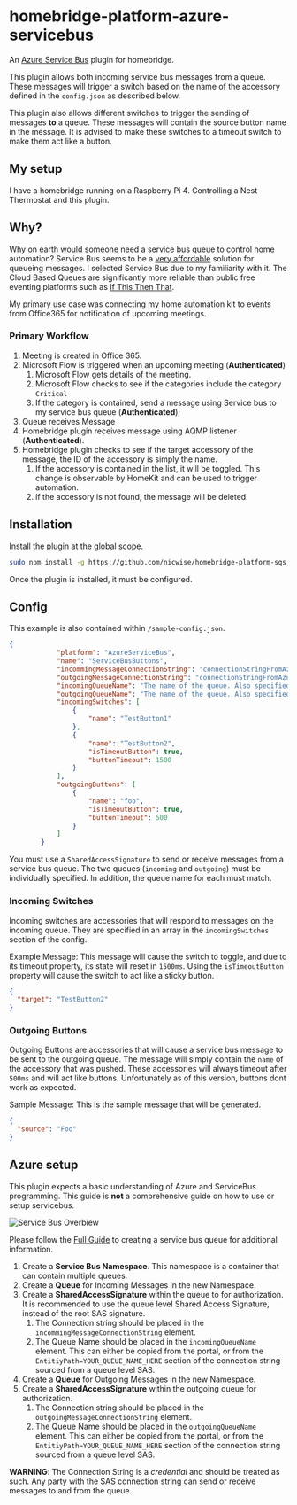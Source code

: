 # homebridge-platform-azure-servicebus
An [Azure Service Bus](https://azure.microsoft.com/en-us/services/service-bus/) plugin for homebridge. 

This plugin allows both incoming service bus messages from a queue. These messages will trigger a switch based on the name of the accessory defined in the `config.json` as described below. 

This plugin also allows different switches to trigger the sending of messages **to** a queue. These messages will contain the source button name in the message. It is advised to make these switches to a timeout switch to make them act like a button.

## My setup

I have a homebridge running on a Raspberry Pi 4. Controlling a Nest Thermostat and this plugin. 

## Why?
Why on earth would someone need a service bus queue to control home automation? Service Bus seems to be a [very affordable](https://azure.microsoft.com/en-us/pricing/details/service-bus/) solution for queueing messages. I selected Service Bus due to my familiarity with it. The Cloud Based Queues are significantly more reliable than public free eventing platforms such as [If This Then That](https://ifttt.com/). 

My primary use case was connecting my home automation kit to events from Office365 for notification of upcoming meetings. 

### Primary Workflow

1. Meeting is created in Office 365.
2. Microsoft Flow is triggered when an upcoming meeting (**Authenticated**)
    1. Microsoft Flow gets details of the meeting.
    2. Microsoft Flow checks to see if the categories include the category `Critical`
    3. If the category is contained, send a message using Service bus to my service bus queue (**Authenticated**);
3. Queue receives Message
4. Homebridge plugin receives message using AQMP listener (**Authenticated**).
5. Homebridge plugin checks to see if the target accessory of the message, the ID of the accessory is simply the name. 
      1. If the accessory is contained in the list, it will be toggled. This change is observable by HomeKit and can be used to trigger automation.
      2. if the accessory is not found, the message will be deleted. 

## Installation

Install the plugin at the global scope. 
``` bash
sudo npm install -g https://github.com/nicwise/homebridge-platform-sqs.git
```

Once the plugin is installed, it must be configured. 

## Config

This example is also contained within `/sample-config.json`.

``` json
{
			"platform": "AzureServiceBus",
			"name": "ServiceBusButtons",
			"incommingMessageConnectionString": "connectionStringFromAzurePortalOrCmd",
			"outgoingMessageConnectionString": "connectionStringFromAzurePortalOrCmd",
			"incomingQueueName": "The name of the queue. Also specified in the EntityPath",
			"outgoingQueueName": "The name of the queue. Also specified in the EntityPath",
			"incomingSwitches": [
				{
					"name": "TestButton1"
				},
				{
					"name": "TestButton2",
					"isTimeoutButton": true,
					"buttonTimeout": 1500
				}
			],
			"outgoingButtons": [
				{
					"name": "foo",
					"isTimeoutButton": true,
					"buttonTimeout": 500
				}
			]
		}
```

You must use a `SharedAccessSignature` to send or receive messages from a service bus queue. The two queues (`incoming` and `outgoing`) must be individually specified. In addition, the queue name for each must match.

### Incoming Switches
Incoming switches are accessories that will respond to messages on the incoming queue. They are specified in an array in the `incomingSwitches` section of the config.

Example Message:
This message will cause the switch to toggle, and due to its timeout property, its state will reset in `1500ms`. Using the `isTimeoutButton` property will cause the switch to act like a sticky button. 
``` json
{
  "target": "TestButton2"
}
```

### Outgoing Buttons
Outgoing Buttons are accessories that will cause a service bus message to be sent to the outgoing queue. The message will simply contain the `name` of the accessory that was pushed. These accessories will always timeout after `500ms` and will act like buttons. Unfortunately as of this version, buttons dont work as expected. 

Sample Message:
This is the sample message that will be generated.
``` json
{
  "source": "Foo"
}
```

## Azure setup

This plugin expects a basic understanding of Azure and ServiceBus programming. This guide is **not** a comprehensive guide on how to use or setup servicebus. 

![Service Bus Overbiew](https://docs.microsoft.com/en-us/azure/includes/media/howto-service-bus-queues/sb-queues-08.png)

Please follow the [Full Guide](https://docs.microsoft.com/en-us/azure/service-bus-messaging/service-bus-quickstart-portal) to creating a service bus queue for additional information.

1. Create a **Service Bus Namespace**. This namespace is a container that can contain multiple queues.
2. Create a **Queue** for Incoming Messages in the new Namespace.
3. Create a **SharedAccessSignature** within the queue to for authorization. It is recommended to use the queue level Shared Access Signature, instead of the root SAS signature. 
    1. The Connection string should be placed in the `incommingMessageConnectionString` element. 
    2. The Queue Name should be placed in the `incomingQueueName` element. This can either be copied from the portal, or from the `EntitiyPath=YOUR_QUEUE_NAME_HERE` section of the connection string sourced from a queue level SAS. 
4. Create a **Queue** for Outgoing Messages in the new Namespace. 
5. Create a **SharedAccessSignature** within the outgoing queue for authorization. 
    1. The Connection string should be placed in the `outgoingMessageConnectionString` element. 
    2. The Queue Name should be placed in the `outgoingQueueName` element. This can either be copied from the portal, or from the `EntitiyPath=YOUR_QUEUE_NAME_HERE` section of the connection string sourced from a queue level SAS. 

**WARNING**: The Connection String is a *credential* and should be treated as such. Any party with the SAS connection string can send or receive messages to and from the queue.
